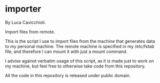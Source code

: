 # importer
By Luca Cavicchioli.

Import files from remote.

This is the script I use to import files from the machine that
generates data to my personal machine. The remote machine is specified
in my /etc/fstab file, and therefore I can mount it with just a mount
command.

I advise against verbatim usage of this script, as it is made just to
work on my machine, but feel free to otherwise take code from this
repository.

All the code in this repository is released under public domain.
